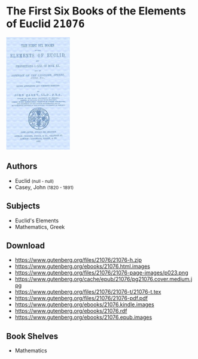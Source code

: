 # The First Six Books of the Elements of Euclid <kbd>21076</kbd>

![](./cover.medium.jpg "")

## Authors


 - Euclid <small>(null - null)</small>
 - Casey, John <small>(1820 - 1891)</small>

## Subjects


 - Euclid's Elements
 - Mathematics, Greek

## Download


 - https://www.gutenberg.org/files/21076/21076-h.zip
 - https://www.gutenberg.org/ebooks/21076.html.images
 - https://www.gutenberg.org/files/21076/21076-page-images/p023.png
 - https://www.gutenberg.org/cache/epub/21076/pg21076.cover.medium.jpg
 - https://www.gutenberg.org/files/21076/21076-t/21076-t.tex
 - https://www.gutenberg.org/files/21076/21076-pdf.pdf
 - https://www.gutenberg.org/ebooks/21076.kindle.images
 - https://www.gutenberg.org/ebooks/21076.rdf
 - https://www.gutenberg.org/ebooks/21076.epub.images

## Book Shelves


 - Mathematics
